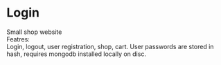 # Login
Small shop website  
Featres:  
Login, logout, user registration, shop, cart. User passwords are stored in hash, requires mongodb installed locally on disc.
